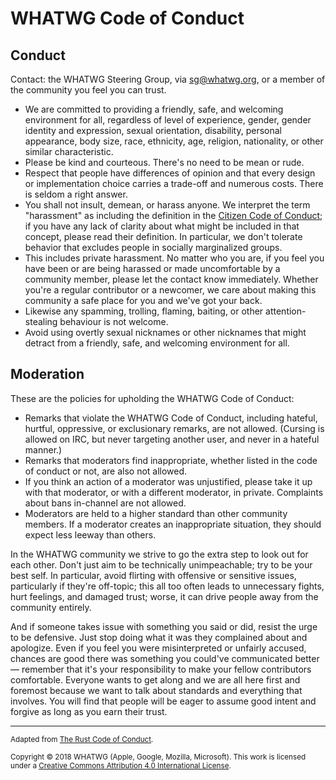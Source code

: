 # WHATWG Code of Conduct

## Conduct

Contact: the WHATWG Steering Group, via [sg@whatwg.org](mailto:sg@whatwg.org), or a member of the community you feel you can trust.

* We are committed to providing a friendly, safe, and welcoming environment for all, regardless of level of experience, gender, gender identity and expression, sexual orientation, disability, personal appearance, body size, race, ethnicity, age, religion, nationality, or other similar characteristic.
* Please be kind and courteous. There's no need to be mean or rude.
* Respect that people have differences of opinion and that every design or implementation choice carries a trade-off and numerous costs. There is seldom a right answer.
* You shall not insult, demean, or harass anyone. We interpret the term "harassment" as including the definition in the [Citizen Code of Conduct](http://citizencodeofconduct.org/); if you have any lack of clarity about what might be included in that concept, please read their definition. In particular, we don't tolerate behavior that excludes people in socially marginalized groups.
* This includes private harassment. No matter who you are, if you feel you have been or are being harassed or made uncomfortable by a community member, please let the contact know immediately. Whether you're a regular contributor or a newcomer, we care about making this community a safe place for you and we've got your back.
* Likewise any spamming, trolling, flaming, baiting, or other attention-stealing behaviour is not welcome.
* Avoid using overtly sexual nicknames or other nicknames that might detract from a friendly, safe, and welcoming environment for all.

## Moderation

These are the policies for upholding the WHATWG Code of Conduct:

* Remarks that violate the WHATWG Code of Conduct, including hateful, hurtful, oppressive, or exclusionary remarks, are not allowed. (Cursing is allowed on IRC, but never targeting another user, and never in a hateful manner.)
* Remarks that moderators find inappropriate, whether listed in the code of conduct or not, are also not allowed.
* If you think an action of a moderator was unjustified, please take it up with that moderator, or with a different moderator, in private. Complaints about bans in-channel are not allowed.
* Moderators are held to a higher standard than other community members. If a moderator creates an inappropriate situation, they should expect less leeway than others.

In the WHATWG community we strive to go the extra step to look out for each other. Don't just aim to be technically unimpeachable; try to be your best self. In particular, avoid flirting with offensive or sensitive issues, particularly if they're off-topic; this all too often leads to unnecessary fights, hurt feelings, and damaged trust; worse, it can drive people away from the community entirely.

And if someone takes issue with something you said or did, resist the urge to be defensive. Just stop doing what it was they complained about and apologize. Even if you feel you were misinterpreted or unfairly accused, chances are good there was something you could've communicated better — remember that it's your responsibility to make your fellow contributors comfortable. Everyone wants to get along and we are all here first and foremost because we want to talk about standards and everything that involves. You will find that people will be eager to assume good intent and forgive as long as you earn their trust.

<hr>

<small>Adapted from [The Rust Code of Conduct](https://www.rust-lang.org/conduct.html).</small>

<small>Copyright © 2018 WHATWG (Apple, Google, Mozilla, Microsoft). This work is licensed under a [Creative Commons Attribution 4.0 International License](https://creativecommons.org/licenses/by/4.0/).</small>

